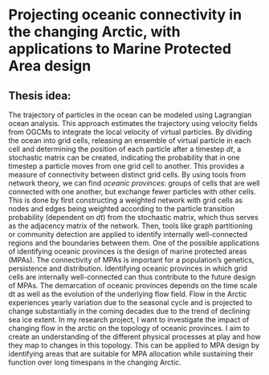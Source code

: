 # Projecting oceanic connectivity in the changing Arctic, with applications to Marine Protected Area design

## Thesis idea:
The trajectory of particles in the ocean can be modeled using Lagrangian ocean analysis. This approach estimates the trajectory using velocity fields from OGCMs to integrate the local velocity of virtual particles. By dividing the ocean into grid cells, releasing an ensemble of virtual particle in each cell and determining the position of each particle after a timestep *dt*, a stochastic matrix can be created, indicating the probability that in one timestep a particle moves from one grid cell to another. This provides a measure of connectivity between distinct grid cells. By using tools from network theory, we can find *oceanic provinces*: groups of cells that are well connected with one another, but exchange fewer particles with other cells. This is done by first constructing a weighted network with grid cells as nodes and edges being weighted according to the particle transition probability (dependent on *dt*) from the stochastic matrix, which thus serves as the adjacency matrix of the network. Then, tools like graph partitioning or community detection are applied to identify internally well-connected regions and the boundaries between them.
One of the possible applications of identifying oceanic provinces is the design of marine protected areas (MPAs). The connectivity of MPAs is important for a population’s genetics, persistence and distribution. Identifying oceanic provinces in which grid cells are internally well-connected can thus contribute to the future design of MPAs.
The demarcation of oceanic provinces depends on the time scale dt as well as the evolution of the underlying flow field. Flow in the Arctic experiences yearly variation due to the seasonal cycle and is projected to change substantially in the coming decades due to the trend of declining sea ice extent.
In my research project, I want to investigate the impact of changing flow in the arctic on the topology of oceanic provinces. I aim to create an understanding of the different physical processes at play and how they map to changes in this topology. This can be applied to MPA design by identifying areas that are suitable for MPA allocation while sustaining their function over long timespans in the changing Arctic.
